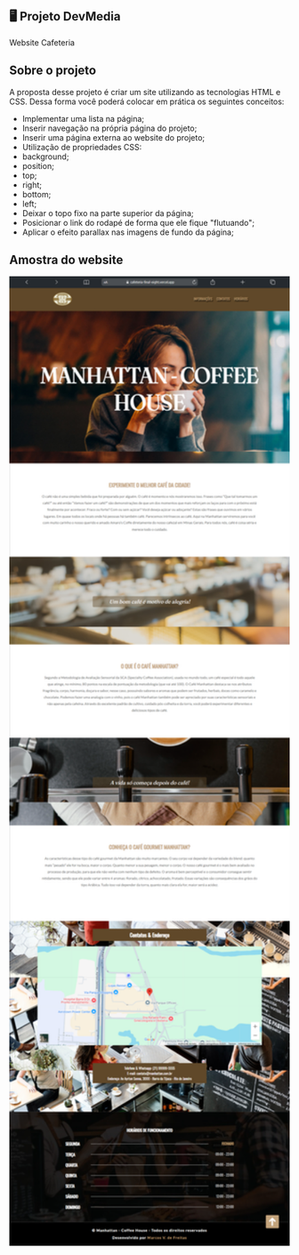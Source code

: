 

## 🖥 Projeto DevMedia

Website Cafeteria

## Sobre o projeto 

A proposta desse projeto é criar um site utilizando as tecnologias HTML e CSS. Dessa forma você poderá colocar em prática os seguintes conceitos:

* Implementar uma lista na página;
* Inserir navegação na própria página do projeto;
* Inserir uma página externa ao website do projeto;
* Utilização de propriedades CSS:
* background;
* position;
* top;
* right;
* bottom;
* left;
* Deixar o topo fixo na parte superior da página;
* Posicionar o link do rodapé de forma que ele fique "flutuando";
* Aplicar o efeito parallax nas imagens de fundo da página;

## Amostra do website 

<img width="1024px" src="assets/Macbook-Air-cafeteria-final-eight.vercel.app.png">


  
